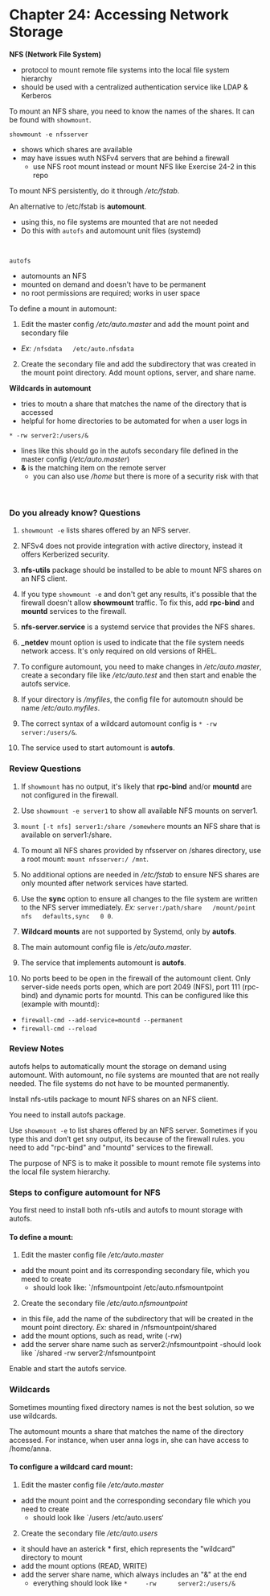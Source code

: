 # Chapter 24: Accessing Network Storage

**NFS (Network File System)**
- protocol to mount remote file systems into the local file system hierarchy
- should be used with a centralized authentication service like LDAP & Kerberos

To mount an NFS share, you need to know the names of the shares. It can be found with `showmount`.

`showmount -e nfsserver`
- shows which shares are available
- may have issues wuth NSFv4 servers that are behind a firewall
   - use NFS root mount instead or mount NFS like Exercise 24-2 in this repo

To mount NFS persistently, do it through */etc/fstab*.

An alternative to /etc/fstab is **automount**.
- using this, no file systems are mounted that are not needed
- Do this with `autofs` and automount unit files (systemd)

<br />

`autofs`
- automounts an NFS
- mounted on demand and doesn't have to be permanent
- no root permissions are required; works in user space

To define a mount in automount:
1. Edit the master config */etc/auto.master* and add the mount point and secondary file
  - *Ex:* `/nfsdata   /etc/auto.nfsdata`
2. Create the secondary file and add the subdirectory that was created in the mount point directory. Add mount options, server, and share name.


**Wildcards in automount**
- tries to moutn a share that matches the name of the directory that is accessed
- helpful for home directories to be automated for when a user logs in

`* -rw server2:/users/&`
- lines like this should go in the autofs secondary file defined in the master config (*/etc/auto.master*)
- **&** is the matching item on the remote server
  - you can also use */home* but there is more of a security risk with that

<br />

### Do you already know? Questions

1. `showmount -e` lists shares offered by an NFS server.

2. NFSv4 does not provide integration with active directory, instead it offers Kerberized security.

3. **nfs-utils** package should be installed to be able to mount NFS shares on an NFS client.

4. If you type `showmount -e` and don't get any results, it's possible that the firewall doesn't allow **showmount** traffic. To fix this, add **rpc-bind** and **mountd** services to the firewall. 

5. **nfs-server.service** is a systemd service that provides the NFS shares.

6. **_netdev** mount option is used to indicate that the file system needs network access. It's only required on old versions of RHEL.

7. To configure automount, you need to make changes in */etc/auto.master*, create a secondary file like */etc/auto.test* and then start and enable the autofs service.

8. If your directory is */myfiles*, the config file for automoutn should be name */etc/auto.myfiles*.

9. The correct syntax of a wildcard automount config is `* -rw server:/users/&`.

10. The service used to start automount is **autofs**.


### Review Questions

1. If `showmount` has no output, it's likely that **rpc-bind** and/or **mountd** are not configured in the firewall. 

2. Use `showmount -e server1` to show all available NFS mounts on server1. 

3. `mount [-t nfs] server1:/share /somewhere` mounts an NFS share that is available on server1:/share.

4. To mount all NFS shares provided by nfsserver on /shares directory, use a root mount: `mount nfsserver:/ /mnt`.

5. No additional options are needed in */etc/fstab* to ensure NFS shares are only mounted after network services have started.

6. Use the **sync** option to ensure all changes to the file system are written to the NFS server immediately. *Ex:* `server:/path/share   /mount/point   nfs   defaults,sync   0 0`.

7. **Wildcard mounts** are not supported by Systemd, only by **autofs**.

8. The main automount config file is */etc/auto.master*.

9. The service that implements automount is **autofs**.

10. No ports beed to be open in the firewall of the automount client. Only server-side needs ports open, which are port 2049 (NFS), port 111 (rpc-bind) and dynamic ports for mountd. This can be configured like this (example with mountd):
- `firewall-cmd --add-service=mountd --permanent`
- `firewall-cmd --reload`



### Review Notes 

autofs helps to automatically mount the storage on demand using automount. With automount, no file systems are mounted that are not really needed. The file systems do not have to be mounted permanently. 

Install nfs-utils package to mount NFS shares on an NFS client. 

You need to install autofs package. 

Use `showmount -e` to list shares offered by an NFS server. Sometimes if you type this and don’t get sny output, its because of the firewall rules. you need to add "rpc-bind" and "mountd" services to the firewall. 

The purpose of NFS is to make it possible to mount remote file systems into the local file system hierarchy. 

### Steps to configure automount for NFS

You first need to install both nfs-utils and autofs to mount storage with autofs. 

#### To define a mount:
1. Edit the master config file */etc/auto.master* 
- add the mount point and its corresponding secondary file, which you meed to create 
   - should look like: `/nfsmountpoint   /etc/auto.nfsmountpoint

2. Create the secondary file */etc/auto.nfsmountpoint*
- in this file, add the name of the subdirectory that will be created in the mount point directory. *Ex:* shared in /nfsmountpoint/shared 
- add the mount options, such as read, write (-rw)
- add the server share name such as server2:/nfsmountpoint
   -should look like `/shared -rw server2:/nfsmountpoint

Enable and start the autofs service. 

### Wildcards

Sometimes mounting fixed directory names is not the best solution, so we use wildcards. 

The automount mounts a share that matches the name of the directory accessed. For instance, when user anna logs in, she can have access to /home/anna. 

#### To configure a wildcard card mount: 

1. Edit the master config file */etc/auto.master* 
- add the mount point and the corresponding secondary file which you need to create 
   - should look like `/users    /etc/auto.users‘

2. Create the secondary file */etc/auto.users*
- it should have an asterick * first, ehich represents the "wildcard" directory to mount
- add the mount options (READ, WRITE) 
- add the server share name, which always includes an "&" at the end
   - everything should look like `*     -rw      server2:/users/&`




